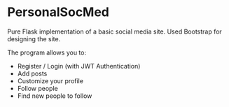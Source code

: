 # PersonalSocMed

Pure Flask implementation of a basic social media site.
Used Bootstrap for designing the site.

The program allows you to:
  - Register / Login (with JWT Authentication)
  - Add posts
  - Customize your profile
  - Follow people
  - Find new people to follow
